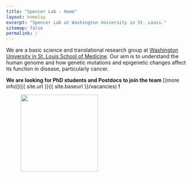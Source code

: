 ```yaml
---
title: "Spencer Lab - Home"
layout: homelay
excerpt: "Spencer Lab at Washington University in St. Louis."
sitemap: false
permalink: /
---
```


We are a basic science and translational research group at [Washington University in St. Louis School of Medicine](https://medicine.wustl.edu/). Our aim is to understand the human genome and how genetic mutations and epigenetic changes affect its function in disease, particularly cancer.

**We are  looking for PhD students and Postdocs to join the team** [(more info)]({{ site.url }}{{ site.baseurl }}/vacancies) **!**

<figure class="fourth">
  <img src="{{ site.url }}{{ site.baseurl }}/images/logopic/nci.jpg" style="width: 210px">
</figure>
